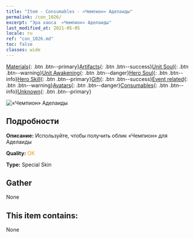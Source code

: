 ```yaml
---
title: "Item - Consumables - «Чемпион» Аделаиды"
permalink: /con_1026/
excerpt: "Эра хаоса  «Чемпион» Аделаиды"
last_modified_at: 2021-05-05
locale: ru
ref: "con_1026.md"
toc: false
classes: wide
---
```

 [Materials](/ItemsRU/){: .btn .btn--primary}[Artifacts](/ItemsRU/Artifacts/){: .btn .btn--success}[Unit Soul](/ItemsRU/UnitSoul/){: .btn .btn--warning}[Unit Awakening](/ItemsRU/UnitAwakening/){: .btn .btn--danger}[Hero Soul](/ItemsRU/HeroSoul/){: .btn .btn--info}[Hero Skill](/ItemsRU/HeroSkill/){: .btn .btn--primary}[Gift](/ItemsRU/Gift/){: .btn .btn--success}[Event related](/ItemsRU/Events/){: .btn .btn--warning}[Avatars](/ItemsRU/Avatars/){: .btn .btn--danger}[Consumables](/ItemsRU/Consumables/){: .btn .btn--info}[Unknown](/ItemsRU/Unknown/){: .btn .btn--primary}

 ![«Чемпион» Аделаиды](/images/h/h_Adelaide8.jpg)

## Подробности
 **Описание:** Используйте, чтобы получить облик «Чемпион» для Аделаиды

 **Quality:** <span style="color: #FF8C00">OK</span>

 **Type:** Special Skin

## Gather

  None

## This item contains:

  None

